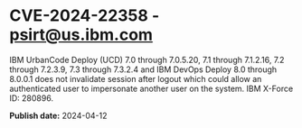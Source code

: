 # CVE-2024-22358 - psirt@us.ibm.com

IBM UrbanCode Deploy (UCD) 7.0 through 7.0.5.20, 7.1 through 7.1.2.16, 7.2 through 7.2.3.9, 7.3 through 7.3.2.4 and IBM DevOps Deploy  8.0 through 8.0.0.1 does not invalidate session after logout which could allow an authenticated user to impersonate another user on the system.  IBM X-Force ID:  280896.

**Publish date:** 2024-04-12
